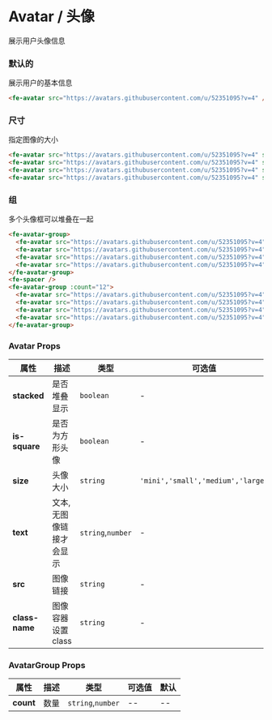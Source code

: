 # Avatar / 头像

展示用户头像信息

### 默认的

展示用户的基本信息

```html
<fe-avatar src="https://avatars.githubusercontent.com/u/52351095?v=4" /> <fe-avatar text="fect" />
```

### 尺寸

指定图像的大小

```html
<fe-avatar src="https://avatars.githubusercontent.com/u/52351095?v=4" size="mini" />
<fe-avatar src="https://avatars.githubusercontent.com/u/52351095?v=4" size="small" />
<fe-avatar src="https://avatars.githubusercontent.com/u/52351095?v=4" size="medium" />
<fe-avatar src="https://avatars.githubusercontent.com/u/52351095?v=4" size="large" />
```

### 组

多个头像框可以堆叠在一起

```html
<fe-avatar-group>
  <fe-avatar src="https://avatars.githubusercontent.com/u/52351095?v=4" size="small" stacked />
  <fe-avatar src="https://avatars.githubusercontent.com/u/52351095?v=4" size="small" stacked />
  <fe-avatar src="https://avatars.githubusercontent.com/u/52351095?v=4" size="small" stacked />
  <fe-avatar src="https://avatars.githubusercontent.com/u/52351095?v=4" size="small" stacked />
</fe-avatar-group>
<fe-spacer />
<fe-avatar-group :count="12">
  <fe-avatar src="https://avatars.githubusercontent.com/u/52351095?v=4" is-square size="small" stacked />
  <fe-avatar src="https://avatars.githubusercontent.com/u/52351095?v=4" is-square size="small" stacked />
  <fe-avatar src="https://avatars.githubusercontent.com/u/52351095?v=4" is-square size="small" stacked />
  <fe-avatar src="https://avatars.githubusercontent.com/u/52351095?v=4" is-square size="small" stacked />
</fe-avatar-group>
```

### Avatar Props

| 属性           | 描述                    | 类型              | 可选值                            | 默认     |
| -------------- | ----------------------- | ----------------- | --------------------------------- | -------- |
| **stacked**    | 是否堆叠显示            | `boolean`         | -                                 | `false`  |
| **is-square**  | 是否为方形头像          | `boolean`         | -                                 | `false`  |
| **size**       | 头像大小                | `string`          | `'mini','small','medium','large'` | `medium` |
| **text**       | 文本,无图像链接才会显示 | `string`,`number` | -                                 | `-`      |
| **src**        | 图像链接                | `string`          | -                                 | `-`      |
| **class-name** | 图像容器设置 class      | `string`          | -                                 | `-`      |

### AvatarGroup Props

| 属性      | 描述 | 类型              | 可选值 | 默认 |
| --------- | ---- | ----------------- | ------ | ---- |
| **count** | 数量 | `string`,`number` | --     | --   |
